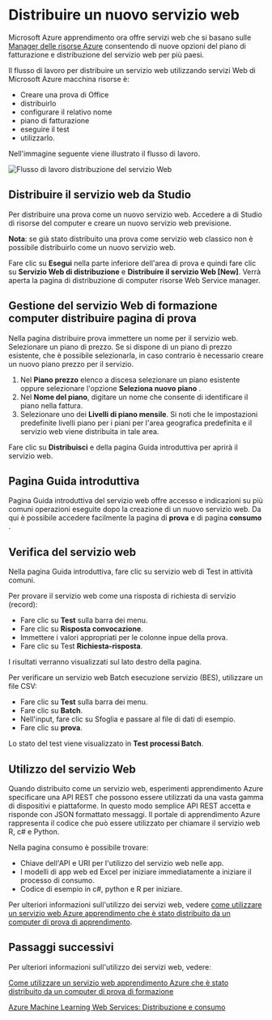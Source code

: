 <properties
   pageTitle="Distribuzione di un nuovo servizio Web"
   description="Il flusso di lavoro di distribuzione di un processore basato su servizio web"
   services="machine-learning"
   documentationCenter=""
   authors="vDonGlover"
   manager="raymondl"
   editor=""/>

<tags
    ms.service="machine-learning"
    ms.workload="data-services"
    ms.tgt_pltfrm="na"
    ms.devlang="na"
    ms.topic="article"
    ms.date="10/04/2016"
    ms.author="v-donglo"/>

# <a name="deploy-a-new-web-service"></a>Distribuire un nuovo servizio web

Microsoft Azure apprendimento ora offre servizi web che si basano sulle [Manager delle risorse Azure](../azure-resource-manager/resource-group-overview.md) consentendo di nuove opzioni del piano di fatturazione e distribuzione del servizio web per più paesi.

Il flusso di lavoro per distribuire un servizio web utilizzando servizi Web di Microsoft Azure macchina risorse è:

* Creare una prova di Office
* distribuirlo
* configurare il relativo nome
* piano di fatturazione
* eseguire il test
* utilizzarlo.

Nell'immagine seguente viene illustrato il flusso di lavoro.

![Flusso di lavoro distribuzione del servizio Web][1]
 
## <a name="deploy-web-service-from-studio"></a>Distribuire il servizio web da Studio 

Per distribuire una prova come un nuovo servizio web. Accedere a di Studio di risorse del computer e creare un nuovo servizio web previsione. 

**Nota**: se già stato distribuito una prova come servizio web classico non è possibile distribuirlo come un nuovo servizio web.
 
Fare clic su **Esegui** nella parte inferiore dell'area di prova e quindi fare clic su **Servizio Web di distribuzione** e **Distribuire il servizio Web [New]**. Verrà aperta la pagina di distribuzione di computer risorse Web Service manager.

## <a name="machine-learning-web-service-manager-deploy-experiment-page"></a>Gestione del servizio Web di formazione computer distribuire pagina di prova
Nella pagina distribuire prova immettere un nome per il servizio web.
Selezionare un piano di prezzo. Se si dispone di un piano di prezzo esistente, che è possibile selezionarla, in caso contrario è necessario creare un nuovo piano prezzo per il servizio. 

1.  Nel **Piano prezzo** elenco a discesa selezionare un piano esistente oppure selezionare l'opzione **Seleziona nuovo piano** .
2.  Nel **Nome del piano**, digitare un nome che consente di identificare il piano nella fattura.
3.  Selezionare uno dei **Livelli di piano mensile**. Si noti che le impostazioni predefinite livelli piano per i piani per l'area geografica predefinita e il servizio web viene distribuita in tale area.

Fare clic su **Distribuisci** e della pagina Guida introduttiva per aprirà il servizio web.

## <a name="quickstart-page"></a>Pagina Guida introduttiva
Pagina Guida introduttiva del servizio web offre accesso e indicazioni su più comuni operazioni eseguite dopo la creazione di un nuovo servizio web. Da qui è possibile accedere facilmente la pagina di **prova** e di pagina **consumo** .

## <a name="testing-your-web-service"></a>Verifica del servizio web

Nella pagina Guida introduttiva, fare clic su servizio web di Test in attività comuni.   

Per provare il servizio web come una risposta di richiesta di servizio (record):

* Fare clic su **Test** sulla barra dei menu.
* Fare clic su **Risposta convocazione**.
* Immettere i valori appropriati per le colonne inpue della prova.
* Fare clic su Test **Richiesta-risposta**.

I risultati verranno visualizzati sul lato destro della pagina.

Per verificare un servizio web Batch esecuzione servizio (BES), utilizzare un file CSV:

* Fare clic su **Test** sulla barra dei menu.
* Fare clic su **Batch**.
* Nell'input, fare clic su Sfoglia e passare al file di dati di esempio.
* Fare clic su **prova**.

Lo stato del test viene visualizzato in **Test processi Batch**.

## <a name="consuming-your-web-service"></a>Utilizzo del servizio Web

Quando distribuito come un servizio web, esperimenti apprendimento Azure specificare una API REST che possono essere utilizzati da una vasta gamma di dispositivi e piattaforme. In questo modo semplice API REST accetta e risponde con JSON formattato messaggi. Il portale di apprendimento Azure rappresenta il codice che può essere utilizzato per chiamare il servizio web R, c# e Python.
 
Nella pagina consumo è possibile trovare:

* Chiave dell'API e URI per l'utilizzo del servizio web nelle app.
* I modelli di app web ed Excel per iniziare immediatamente a iniziare il processo di consumo.
* Codice di esempio in c#, python e R per iniziare.

Per ulteriori informazioni sull'utilizzo dei servizi web, vedere [come utilizzare un servizio web Azure apprendimento che è stato distribuito da un computer di prova di apprendimento](machine-learning-consume-web-services.md).

## <a name="next-steps"></a>Passaggi successivi

Per ulteriori informazioni sull'utilizzo dei servizi web, vedere:

[Come utilizzare un servizio web apprendimento Azure che è stato distribuito da un computer di prova di formazione](machine-learning-consume-web-services.md)

[Azure Machine Learning Web Services: Distribuzione e consumo](machine-learning-deploy-consume-web-service-guide.md)

<!--Image references-->
[1]: ./media/machine-learning-webservice-deploy-a-web-service/armdeploymentworkflow.png


<!--links-->
